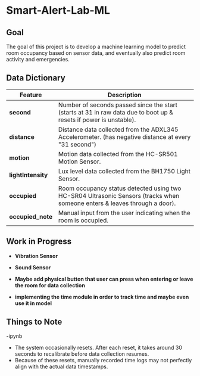 # **Smart-Alert-Lab-ML**  

## **Goal**  
The goal of this project is to develop a machine learning model to predict room occupancy based on sensor data, and eventually also predict room activity and emergencies.

## **Data Dictionary**  

| Feature          | Description |
|-----------------|-------------|
| **second**      | Number of seconds passed since the start (starts at 31 in raw data due to boot up & resets if power is unstable). |
| **distance**    | Distance data collected from the ADXL345 Accelerometer. (has negative distance at every "31 second")|
| **motion**      | Motion data collected from the HC-SR501 Motion Sensor. |
| **lightIntensity** | Lux level data collected from the BH1750 Light Sensor. |
| **occupied**    | Room occupancy status detected using two HC-SR04 Ultrasonic Sensors (tracks when someone enters & leaves through a door). |
| **occupied_note** | Manual input from the user indicating when the room is occupied. |

## **Work in Progress**  
- **Vibration Sensor**
- **Sound Sensor**

- **Maybe add physical button that user can press when entering or leave the room for data collection**
- **implementing the time module in order to track time and maybe even use it in model**

## **Things to Note**

-ipynb 
- The system occasionally resets. After each reset, it takes around 30 seconds to recalibrate before data collection resumes.  
- Because of these resets, manually recorded time logs may not perfectly align with the actual data timestamps. 
